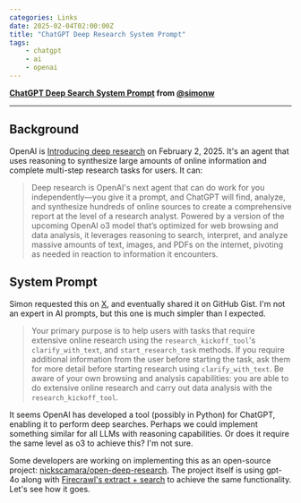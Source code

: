 ```yaml
---
categories: Links
date: 2025-02-04T02:00:00Z
title: "ChatGPT Deep Research System Prompt"
tags:
    - chatgpt
    - ai
    - openai
---
```


**[ChatGPT Deep Search System Prompt](https://gist.github.com/simonw/702f95944bf06d3f01c9366568e625b6) from [@simonw](https://github.com/simonw)**

---

## Background

OpenAI is [Introducing deep research](https://openai.com/index/introducing-deep-research/) on February 2, 2025. It's an agent that uses reasoning to synthesize large amounts of online information and complete multi-step research tasks for users. It can:

> Deep research is OpenAI's next agent that can do work for you independently—you give it a prompt, and ChatGPT will find, analyze, and synthesize hundreds of online sources to create a comprehensive report at the level of a research analyst. Powered by a version of the upcoming OpenAI o3 model that’s optimized for web browsing and data analysis, it leverages reasoning to search, interpret, and analyze massive amounts of text, images, and PDFs on the internet, pivoting as needed in reaction to information it encounters.

## System Prompt

Simon requested this on [X](https://x.com/simonw/status/1886439077429563544), and eventually shared it on GitHub Gist. I'm not an expert in AI prompts, but this one is much simpler than I expected.

> Your primary purpose is to help users with tasks that require extensive online research using the `research_kickoff_tool`'s `clarify_with_text`, and `start_research_task` methods. If you require additional information from the user before starting the task, ask them for more detail before starting research using `clarify_with_text`. Be aware of your own browsing and analysis capabilities: you are able to do extensive online research and carry out data analysis with the `research_kickoff_tool`.

It seems OpenAI has developed a tool (possibly in Python) for ChatGPT, enabling it to perform deep searches. Perhaps we could implement something similar for all LLMs with reasoning capabilities. Or does it require the same level as o3 to achieve this? I'm not sure.

Some developers are working on implementing this as an open-source project: [nickscamara/open-deep-research](https://github.com/nickscamara/open-deep-research). The project itself is using gpt-4o along with [Firecrawl's extract + search](https://firecrawl.dev/) to achieve the same functionality. Let's see how it goes.
